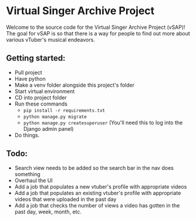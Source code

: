# Virtual Singer Archive Project
Welcome to the source code for the Virtual Singer Archive Project (vSAP)! The goal for vSAP is so that there is a way for people to find out more about various vTuber's musical endeavors.

## Getting started:
- Pull project
- Have python
- Make a venv folder alongside this project's folder
- Start virtual environment
- CD into project folder
- Run these commands
  - `pip install -r requirements.txt`
  - `python manage.py migrate`
  - `python manage.py createsuperuser` (You'll need this to log into the Django admin panel)
- Do things.

## Todo:
- Search view needs to be added so the search bar in the nav does something
- Overhaul the UI
- Add a job that populates a new vtuber's profile with appropriate videos
- Add a job that populates an existing vtuber's profile with appropriate videos that were uploaded in the past day
- Add a job that checks the number of views a video has gotten in the past day, week, month, etc.